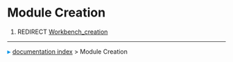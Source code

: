 # Module Creation
1.  REDIRECT [Workbench_creation](Workbench_creation.md)



---
![](images/Right_arrow.png) [documentation index](../README.md) > Module Creation

